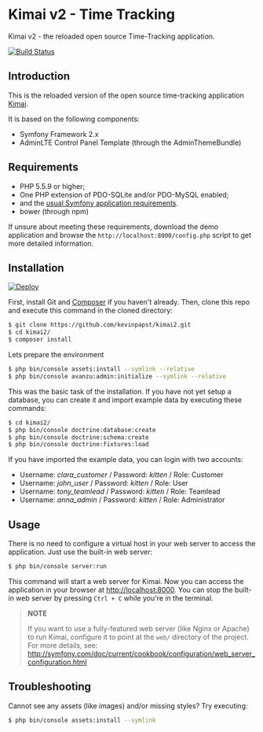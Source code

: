 # Kimai v2 - Time Tracking

Kimai v2 - the reloaded open source Time-Tracking application.

[![Build Status](https://travis-ci.org/kevinpapst/kimai2.svg?branch=master)](https://travis-ci.org/kevinpapst/kimai2)

## Introduction

This is the reloaded version of the open source time-tracking application [Kimai](http://www.kimai.org).

It is based on the following components:
 - Symfony Framework 2.x
 - AdminLTE Control Panel Template (through the AdminThemeBundle)

## Requirements

  * PHP 5.5.9 or higher;
  * One PHP extension of PDO-SQLite and/or PDO-MySQL enabled;
  * and the [usual Symfony application requirements](http://symfony.com/doc/current/reference/requirements.html).
  * bower (through npm)

If unsure about meeting these requirements, download the demo application and
browse the `http://localhost:8000/config.php` script to get more detailed
information.

## Installation

[![Deploy](https://www.herokucdn.com/deploy/button.png)](https://heroku.com/deploy)

First, install Git and [Composer](https://getcomposer.org/doc/00-intro.md)
if you haven't already. Then, clone this repo and execute this command in the cloned directory:

```bash
$ git clone https://github.com/kevinpapst/kimai2.git
$ cd kimai2/
$ composer install
```

Lets prepare the environment 
```bash
$ php bin/console assets:install --symlink --relative
$ php bin/console avanzu:admin:initialize --symlink --relative
```


This was the basic task of the installation. If you have not yet setup a database, you 
can create it and import example data by executing these commands: 
```bash
$ cd kimai2/
$ php bin/console doctrine:database:create
$ php bin/console doctrine:schema:create
$ php bin/console doctrine:fixtures:load
```
If you have imported the example data, you can login with two accounts:

- Username: *clara_customer* / Password: *kitten* / Role: Customer
- Username: *john_user* / Password: *kitten* / Role: User
- Username: *tony_teamlead* / Password: *kitten* / Role: Teamlead
- Username: *anna_admin* / Password: *kitten* / Role: Administrator

## Usage

There is no need to configure a virtual host in your web server to access the application.
Just use the built-in web server:

```bash
$ php bin/console server:run
```

This command will start a web server for Kimai. Now you can
access the application in your browser at <http://localhost:8000>. You can
stop the built-in web server by pressing `Ctrl + C` while you're in the
terminal.

> **NOTE**
>
> If you want to use a fully-featured web server (like Nginx or Apache) to run
> Kimai, configure it to point at the `web/` directory of the project.
> For more details, see:
> http://symfony.com/doc/current/cookbook/configuration/web_server_configuration.html

## Troubleshooting

Cannot see any assets (like images) and/or missing styles? Try executing:
```bash
$ php bin/console assets:install --symlink
```